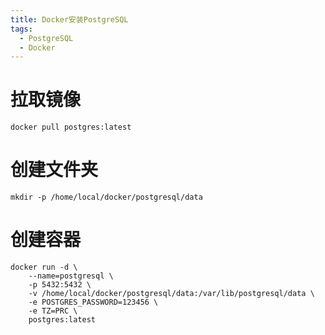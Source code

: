 ```yaml
---
title: Docker安装PostgreSQL
tags:
  - PostgreSQL
  - Docker
---
```


# 拉取镜像
~~~shell
docker pull postgres:latest
~~~

# 创建文件夹
~~~shell
mkdir -p /home/local/docker/postgresql/data
~~~

# 创建容器
~~~shell
docker run -d \
    --name=postgresql \
    -p 5432:5432 \
    -v /home/local/docker/postgresql/data:/var/lib/postgresql/data \
    -e POSTGRES_PASSWORD=123456 \
    -e TZ=PRC \
    postgres:latest
~~~